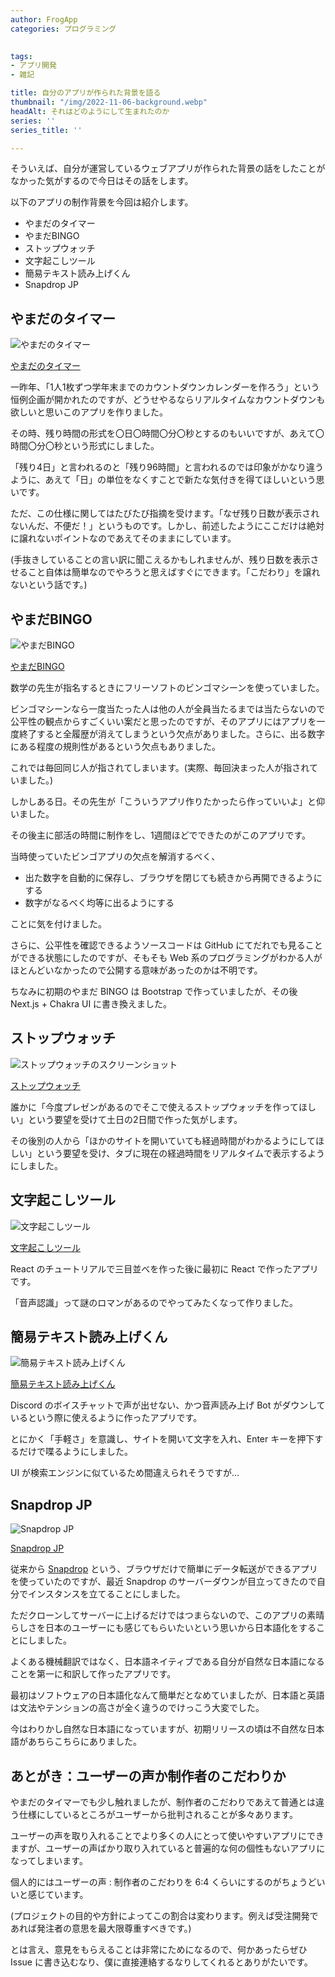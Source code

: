```yaml
---
author: FrogApp
categories: プログラミング

 
tags:
- アプリ開発
- 雑記

title: 自分のアプリが作られた背景を語る
thumbnail: "/img/2022-11-06-background.webp"
headAlt: それはどのようにして生まれたのか
series: ''
series_title: ''

---
```

そういえば、自分が運営しているウェブアプリが作られた背景の話をしたことがなかった気がするので今日はその話をします。

以下のアプリの制作背景を今回は紹介します。

* やまだのタイマー
* やまだBINGO
* ストップウォッチ
* 文字起こしツール
* 簡易テキスト読み上げくん
* Snapdrop JP

## やまだのタイマー

![やまだのタイマー](/img/2022-11-06-timer.webp)

[やまだのタイマー](https://timer.frogapp.net)

一昨年、「1人1枚ずつ学年末までのカウントダウンカレンダーを作ろう」という恒例企画が開かれたのですが、どうせやるならリアルタイムなカウントダウンも欲しいと思いこのアプリを作りました。

その時、残り時間の形式を〇日〇時間〇分〇秒とするのもいいですが、あえて〇時間〇分〇秒という形式にしました。

「残り4日」と言われるのと「残り96時間」と言われるのでは印象がかなり違うように、あえて「日」の単位をなくすことで新たな気付きを得てほしいという思いです。

ただ、この仕様に関してはたびたび指摘を受けます。「なぜ残り日数が表示されないんだ、不便だ！」というものです。しかし、前述したようにここだけは絶対に譲れないポイントなのであえてそのままにしています。

(手抜きしていることの言い訳に聞こえるかもしれませんが、残り日数を表示させること自体は簡単なのでやろうと思えばすぐにできます。「こだわり」を譲れないという話です。)

## やまだBINGO

![やまだBINGO](/img/2022-11-06-bingo.webp)

[やまだBINGO](https://bingo.frogapp.net)

数学の先生が指名するときにフリーソフトのビンゴマシーンを使っていました。

ビンゴマシーンなら一度当たった人は他の人が全員当たるまでは当たらないので公平性の観点からすごくいい案だと思ったのですが、そのアプリにはアプリを一度終了すると全履歴が消えてしまうという欠点がありました。さらに、出る数字にある程度の規則性があるという欠点もありました。

これでは毎回同じ人が指されてしまいます。(実際、毎回決まった人が指されていました。)

しかしある日。その先生が「こういうアプリ作りたかったら作っていいよ」と仰いました。

その後主に部活の時間に制作をし、1週間ほどでできたのがこのアプリです。

当時使っていたビンゴアプリの欠点を解消するべく、

* 出た数字を自動的に保存し、ブラウザを閉じても続きから再開できるようにする
* 数字がなるべく均等に出るようにする

ことに気を付けました。

さらに、公平性を確認できるようソースコードは GitHub にてだれでも見ることができる状態にしたのですが、そもそも Web 系のプログラミングがわかる人がほとんどいなかったので公開する意味があったのかは不明です。

ちなみに初期のやまだ BINGO は Bootstrap で作っていましたが、その後 Next.js + Chakra UI に書き換えました。

## ストップウォッチ

![ストップウォッチのスクリーンショット](/img/2022-11-06-stopwatch.webp)

[ストップウォッチ](https://stopwatch.frogapp.net)

誰かに「今度プレゼンがあるのでそこで使えるストップウォッチを作ってほしい」という要望を受けて土日の2日間で作った気がします。

その後別の人から「ほかのサイトを開いていても経過時間がわかるようにしてほしい」という要望を受け、タブに現在の経過時間をリアルタイムで表示するようにしました。

## 文字起こしツール

![文字起こしツール](/img/2022-11-06-speech.webp)

[文字起こしツール](https://speech.frogapp.net)

React のチュートリアルで三目並べを作った後に最初に React で作ったアプリです。

「音声認識」って謎のロマンがあるのでやってみたくなって作りました。

## 簡易テキスト読み上げくん

![簡易テキスト読み上げくん](/img/2022-11-06-read.webp)

[簡易テキスト読み上げくん](https://read.frogapp.net)

Discord のボイスチャットで声が出せない、かつ音声読み上げ Bot がダウンしているという際に使えるように作ったアプリです。

とにかく「手軽さ」を意識し、サイトを開いて文字を入れ、Enter キーを押下するだけで喋るようにしました。

UI が検索エンジンに似ているため間違えられそうですが…

## Snapdrop JP

![Snapdrop JP](/img/2022-11-06-snapdrop-jp.webp)

[Snapdrop JP](https://share.frogapp.net)

従来から <a href="https://snapdrop.net/" target="_blank" rel="noopener noreferrer">Snapdrop</a> という、ブラウザだけで簡単にデータ転送ができるアプリを使っていたのですが、最近 Snapdrop のサーバーダウンが目立ってきたので自分でインスタンスを立てることにしました。

ただクローンしてサーバーに上げるだけではつまらないので、このアプリの素晴らしさを日本のユーザーにも感じてもらいたいという思いから日本語化をすることにしました。

よくある機械翻訳ではなく、日本語ネイティブである自分が自然な日本語になることを第一に和訳して作ったアプリです。

最初はソフトウェアの日本語化なんて簡単だとなめていましたが、日本語と英語は文法やテンションの高さが全く違うのでけっこう大変でした。

今はわりかし自然な日本語になっていますが、初期リリースの頃は不自然な日本語があちらこちらにありました。

## あとがき：ユーザーの声か制作者のこだわりか

やまだのタイマーでも少し触れましたが、制作者のこだわりであえて普通とは違う仕様にしているところがユーザーから批判されることが多々あります。

ユーザーの声を取り入れることでより多くの人にとって使いやすいアプリにできますが、ユーザーの声ばかり取り入れていると普遍的な何の個性もないアプリになってしまいます。

個人的にはユーザーの声 : 制作者のこだわりを 6:4 くらいにするのがちょうどいいと感じています。

(プロジェクトの目的や方針によってこの割合は変わります。例えば受注開発であれば発注者の意思を最大限尊重すべきです。)

とは言え、意見をもらえることは非常にためになるので、何かあったらぜひ Issue に書き込むなり、僕に直接連絡するなりしてくれるとありがたいです。
